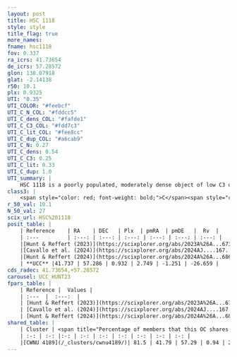 ```yaml
---
layout: post
title: HSC 1118
style: style
title_flag: true
more_names: 
fname: hsc1118
fov: 0.337
ra_icrs: 41.73654
de_icrs: 57.28572
glon: 138.07918
glat: -2.14138
r50: 10.1
plx: 0.9325
UTI: "0.35"
UTI_COLOR: "#feebcf"
UTI_C_N_COL: "#fddcc5"
UTI_C_dens_COL: "#fafde1"
UTI_C_C3_COL: "#fdd7c3"
UTI_C_lit_COL: "#fee8cc"
UTI_C_dup_COL: "#a6cab9"
UTI_C_N: 0.27
UTI_C_dens: 0.54
UTI_C_C3: 0.25
UTI_C_lit: 0.33
UTI_C_dup: 1.0
UTI_summary: |
    HSC 1118 is a poorly populated, moderately dense object of low C3 quality. It was recently reported in the literature. This object shares a large percentage of members with a later reported entry.
class3: |
    <span style="color: red; font-weight: bold;">C</span><span style="color: red; font-weight: bold;">C</span>
r_50_val: 10.1
N_50_val: 27
scix_url: HSC%201118
posit_table: |
    | Reference    | RA    | DEC   | Plx  | pmRA  | pmDE   |  Rv  |
    | :---         | :---: | :---: | :---: | :---: | :---: | :---: |
    |[Hunt & Reffert (2023)](https://scixplorer.org/abs/2023A%26A...673A.114H) | 41.553 | 57.266 | 0.914 | 2.762 | -1.258 | -26.731 |
    |[Cavallo et al. (2024)](https://scixplorer.org/abs/2024AJ....167...12C) | 41.643 | 57.268 | 0.918 | -- | -- | -- |
    |[Hunt & Reffert (2024)](https://scixplorer.org/abs/2024A%26A...686A..42H) | 41.553 | 57.266 | 0.914 | 2.762 | -1.258 | -26.731 |
    | **UCC** |41.737 | 57.286 | 0.932 | 2.749 | -1.251 | -26.659 | 
cds_radec: 41.73654,+57.28572
carousel: UCC_HUNT23
fpars_table: |
    | Reference |  Values |
    | :---  |  :---:  |
    | [Hunt & Reffert (2023)](https://scixplorer.org/abs/2023A%26A...673A.114H) | `AV50=1.741, diffAV50=0.579, MOD50=10.035, logAge50=8.6` |
    | [Cavallo et al. (2024)](https://scixplorer.org/abs/2024AJ....167...12C) | `AV50=2.05, dMod50=10.23, logAge50=8.57, [Fe/H]50=0.04` |
    | [Hunt & Reffert (2024)](https://scixplorer.org/abs/2024A%26A...686A..42H) | `MassJ=81.6524` |
shared_table: |
    | Cluster | <span title="Percentage of members that this OC shares with the ones listed">%</span>   | RA   | DEC   | Plx   | pmRA  | pmDE  | Rv | UTI |
    | :-: | :-: |:-: | :-: | :-: | :-: | :-: | :-: | :-: |
    |[CWNU 4189](/_clusters/cwnu4189/)| 81.5 | 41.79 | 57.29 | 0.94 | 2.74 | -1.23 | -34.64 |0.02 |
---
```

